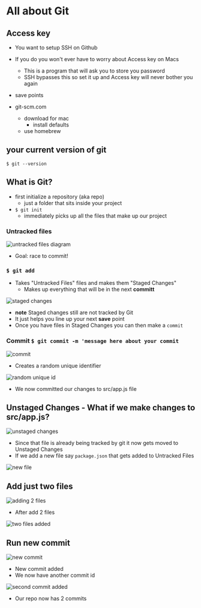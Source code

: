 # All about Git

## Access key

* You want to setup SSH on Github
* If you do you won't ever have to worry about Access key on Macs

  * This is a program that will ask you to store you password
  * SSH bypasses this so set it up and Access key will never bother you again

* save points
* git-scm.com
  * download for mac
    * install defaults
  * use homebrew

## your current version of git

`$ git --version`

## What is Git?

* first initialize a repository (aka repo)
  * just a folder that sits inside your project
* `$ git init`
  * immediately picks up all the files that make up our project

### Untracked files

![untracked files diagram](https://i.imgur.com/Xm4MHxe.png)

* Goal: race to commit!

### `$ git add`

* Takes "Untracked Files" files and makes them "Staged Changes"
  * Makes up everything that will be in the next **committ**

![staged changes](https://i.imgur.com/wF1cED2.png)

* **note** Staged changes still are not tracked by Git
* It just helps you line up your next **save** point
* Once you have files in Staged Changes you can then make a `commit`

### Commit `$ git commit -m 'message here about your commit`

![commit](https://i.imgur.com/RLqds7F.png)

* Creates a random unique identifier

![random unique id](https://i.imgur.com/vDWJU4m.png)

* We now committed our changes to src/app.js file

## Unstaged Changes - What if we make changes to src/app.js?

![unstaged changes](https://i.imgur.com/a2lXQsi.png)

* Since that file is already being tracked by git it now gets moved to Unstaged Changes
* If we add a new file say `package.json` that gets added to Untracked Files

![new file](https://i.imgur.com/sMYR2iN.png)

## Add just two files

![adding 2 files](https://i.imgur.com/w83RZcN.png)

* After add 2 files

![two files added](https://i.imgur.com/XuaCXtM.png)

## Run new commit

![new commit](https://i.imgur.com/az14SD4.png)

* New commit added
* We now have another commit id

![second commit added](https://i.imgur.com/bogNou5.png)

* Our repo now has 2 commits
